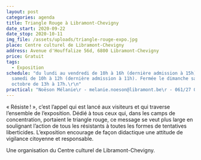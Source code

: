 ```yaml
---
layout: post
categories: agenda
title: Triangle Rouge à Libramont-Chevigny
date_start: 2020-09-22
date_stop: 2020-10-11
img_file: /assets/uploads/triangle-rouge-expo.jpg
place: Centre culturel de Libramont-Chevigny
address: Avenue d'Houffalize 56d, 6800 Libramont-Chevigny
price: Gratuit
tags:
  - Exposition
schedule: "du lundi au vendredi de 10h à 16h (dernière admission à 15h) et le
  samedi de 10h à 12h (dernière admission à 11h). Fermée le dimanche sauf le 11
  octobre de 13h à 17h.\r\n"
practical: "Noëson Mélanie\r - melanie.noeson@libramont.be\r - 061/27 04 82\r  "
---
```

« Résiste ! », c’est l’appel qui est lancé aux visiteurs et qui traverse l’ensemble de l’exposition. Dédié à tous ceux qui, dans les camps de concentration, portaient le triangle rouge, ce message se veut plus large en soulignant l’action de tous les résistants à toutes les formes de tentatives liberticides. L’exposition encourage de façon didactique une attitude de vigilance citoyenne et responsable.

Une organisation du Centre culturel de Libramont-Chevigny.
